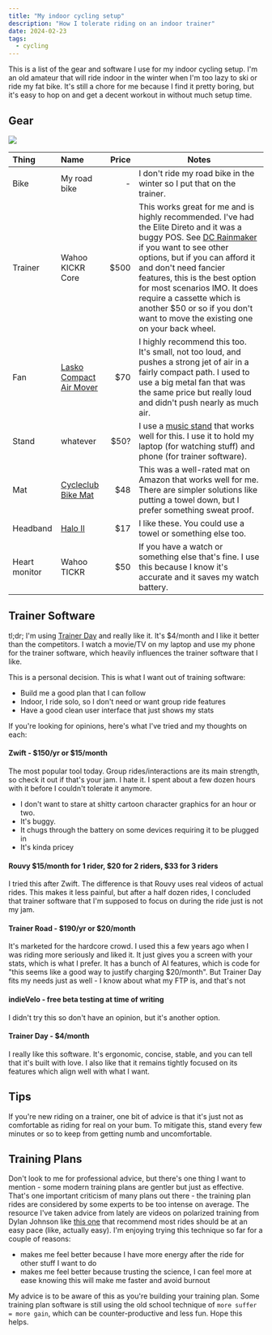 ```yaml
---
title: "My indoor cycling setup"
description: "How I tolerate riding on an indoor trainer"
date: 2024-02-23
tags:
  - cycling
---
```


This is a list of the gear and software I use for my indoor cycling setup. I'm an old amateur that will ride indoor in
the winter when I'm too lazy to ski or ride my fat bike. It's still a chore for me because I find it pretty
boring, but it's easy to hop on and get a decent workout in without much setup time.

## Gear

![](/indoor-bike/bike-trainer-setup.jpg)

| Thing         | Name                                                                                                                          | Price | Notes                                                                                                                                                                                                                                                                                                                                                                                                                 |
|:--------------|:------------------------------------------------------------------------------------------------------------------------------|------:|-----------------------------------------------------------------------------------------------------------------------------------------------------------------------------------------------------------------------------------------------------------------------------------------------------------------------------------------------------------------------------------------------------------------------|
| Bike          | My road bike                                                                                                                  |     - | I don't ride my road bike in the winter so I put that on the trainer.                                                                                                                                                                                                                                                                                                                                                 |
| Trainer       | Wahoo KICKR Core                                                                                                              |  $500 | This works great for me and is highly recommended. I've had the Elite Direto and it was a buggy POS. See [DC Rainmaker](https://www.dcrainmaker.com) if you want to see other options, but if you can afford it and don't need fancier features, this is the best option for most scenarios IMO. It does require a cassette which is another $50 or so if you don't want to move the existing one on your back wheel. |
| Fan           | [Lasko Compact Air Mover](https://www.costco.com/lasko-super-fan-max-multi-purpose-compact-air-mover.product.4000221279.html) |   $70 | I highly recommend this too. It's small, not too loud, and pushes a strong jet of air in a fairly compact path. I used to use a big metal fan that was the same price but really loud and didn't push nearly as much air.                                                                                                                                                                                             |
| Stand         | whatever                                                                                                                      |  $50? | I use a [music stand](https://www.sweetwater.com/store/detail/MusicStd--on-stage-stands-sm7211b-conductor-stand-with-tripod-folding-base) that works well for this. I use it to hold my laptop (for watching stuff) and phone (for trainer software).                                                                                                                                                                 |
| Mat           | [Cycleclub Bike Mat](https://www.amazon.com/gp/product/B09BQ1FZC8)                                                            |   $48 | This was a well-rated mat on Amazon that works well for me. There are simpler solutions like putting a towel down, but I prefer something sweat proof.                                                                                                                                                                                                                                                                |
| Headband      | [Halo II](https://store.haloheadband.com/Halo-II-pullover-headband-p/mhp.htm)                                                 |   $17 | I like these. You could use a towel or something else too.                                                                                                                                                                                                                                                                                                                                                            |
| Heart monitor | Wahoo TICKR                                                                                                                   |   $50 | If you have a watch or something else that's fine. I use this because I know it's accurate and it saves my watch battery.                                                                                                                                                                                                                                                                                             |

## Trainer Software

tl;dr; I'm using [Trainer Day](https://trainerday.com/) and really like it. It's $4/month and I like it better than the
competitors. I watch a movie/TV on my laptop and use my phone for the trainer software, which heavily influences
the trainer software that I like.

This is a personal decision. This is what I want out of training software:

- Build me a good plan that I can follow
- Indoor, I ride solo, so I don't need or want group ride features
- Have a good clean user interface that just shows my stats

If you're looking for opinions, here's what I've tried and my thoughts on each:

#### Zwift - $150/yr or $15/month

The most popular tool today. Group rides/interactions are its main strength, so check it out if that's your jam.
I hate it. I spent about a few dozen hours with it before I couldn't tolerate it anymore.

- I don't want to stare at shitty cartoon character graphics for an hour or two.
- It's buggy.
- It chugs through the battery on some devices requiring it to be plugged in
- It's kinda pricey

#### Rouvy $15/month for 1 rider, $20 for 2 riders, $33 for 3 riders

I tried this after Zwift. The difference is that Rouvy uses real videos of actual rides. This makes it less painful,
but after a half dozen rides, I concluded that trainer software that I'm supposed to focus on during the ride just is
not my jam.

#### Trainer Road - $190/yr or $20/month

It's marketed for the hardcore crowd. I used this a few years ago when I was riding more seriously and liked it.
It just gives you a screen with your stats, which is what I prefer.
It has a bunch of AI features, which is code for "this seems like a good way to justify charging $20/month".
But Trainer Day fits my needs just as well - I know about what my FTP is, and that's not

#### indieVelo - free beta testing at time of writing

I didn't try this so don't have an opinion, but it's another option.

#### Trainer Day - $4/month

I really like this software. It's ergonomic, concise, stable, and you can tell that it's built with love.
I also like that it remains tightly focused on its features which align well with what I want.

## Tips

If you're new riding on a trainer, one bit of advice is that it's just not as comfortable as riding for real on your
bum. To mitigate this, stand every few minutes or so to keep from getting numb and uncomfortable.

## Training Plans

Don't look to me for professional advice, but there's one thing I want to mention - some modern training plans are
gentler but just as effective. That's one important criticism of many plans out there - the training plan rides are
considered by some experts to be too intense on average. The resource I've taken advice from lately are videos on
polarized training from Dylan Johnson like [this one](https://www.youtube.com/watch?v=Ju3McjlSoAg) that recommend most
rides should be at an easy pace (like, actually easy). I'm enjoying trying this technique so far for a couple of
reasons:

- makes me feel better because I have more energy after the ride for other stuff I want to do
- makes me feel better because trusting the science, I can feel more at ease knowing this will make me faster and avoid
  burnout

My advice is to be aware of this as you're building your training plan. Some training plan software is still using the
old school technique of `more suffer = more gain`, which can be counter-productive and less fun. Hope this helps.
